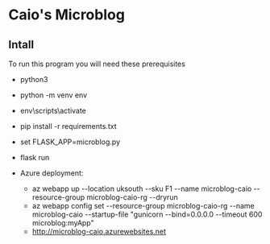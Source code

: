 # Caio's Microblog
## Intall
To run this program you will need these prerequisites
- python3
- python -m venv env 
- env\scripts\activate
- pip install -r requirements.txt
- set FLASK_APP=microblog.py
- flask run

- Azure deployment:
    -  az webapp up --location uksouth --sku F1 --name microblog-caio --resource-group microblog-caio-rg --dryrun
    - az webapp config set --resource-group microblog-caio-rg --name microblog-caio --startup-file "gunicorn --bind=0.0.0.0 --timeout 600 microblog:myApp"
    - http://microblog-caio.azurewebsites.net